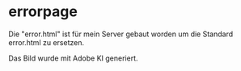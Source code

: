 # errorpage

Die "error.html" ist für mein Server gebaut worden um die Standard error.html zu ersetzen.

Das Bild wurde mit Adobe KI generiert.